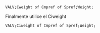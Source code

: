 

```
VALV;Cweight of Cmpref of Spref;Weight;
```

Finalmente utilice el Ciweight

```
VALV;Ciweight of Cmpref of Spref;Weight;
```